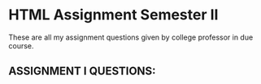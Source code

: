 # HTML Assignment Semester II
These are all my assignment questions given by college professor in due course.

## ASSIGNMENT I QUESTIONS:

